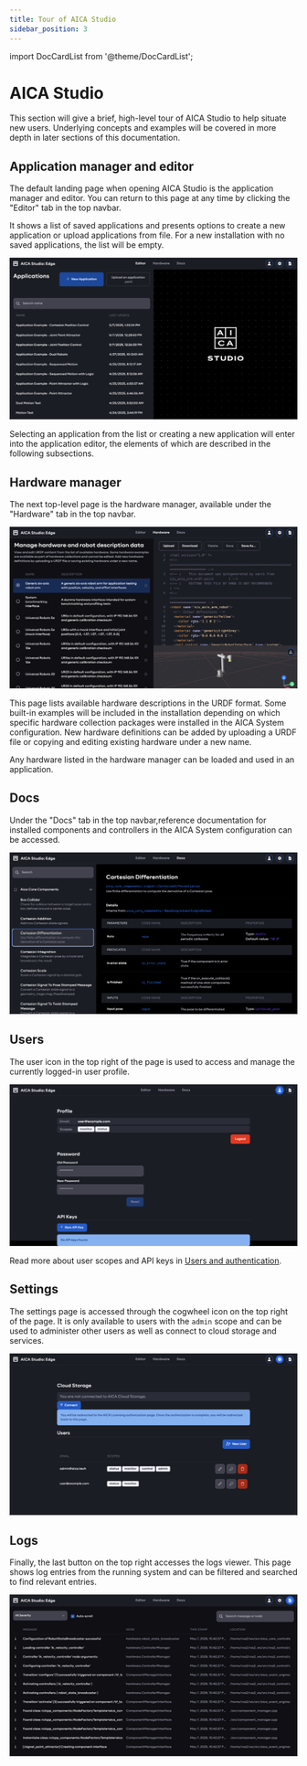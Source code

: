 ```yaml
---
title: Tour of AICA Studio
sidebar_position: 3
---
```


import DocCardList from '@theme/DocCardList';

# AICA Studio

This section will give a brief, high-level tour of AICA Studio to help situate new users. Underlying concepts and
examples will be covered in more depth in later sections of this documentation.

## Application manager and editor

The default landing page when opening AICA Studio is the application manager and editor. You can return to this page at
any time by clicking the "Editor" tab in the top navbar.

It shows a list of saved applications and presents options to create a new application or upload applications from file.
For a new installation with no saved applications, the list will be empty.

![aica-studio-application-manager](./assets/aica-studio-application-manager.png)

Selecting an application from the list or creating a new application will enter into the application editor, the
elements of which are described in the following subsections.

<DocCardList />

## Hardware manager

The next top-level page is the hardware manager, available under the "Hardware" tab in the top navbar.

![aica-studio-hardware-manager](./assets/aica-studio-hardware-manager.png)

This page lists available hardware descriptions in the URDF format. Some built-in examples will be included in the
installation depending on which specific hardware collection packages were installed in the AICA System configuration.
New hardware definitions can be added by uploading a URDF file or copying and editing existing hardware under a new
name.

Any hardware listed in the hardware manager can be loaded and used in an application.

## Docs

Under the "Docs" tab in the top navbar,reference documentation for installed components and controllers in the AICA
System configuration can be accessed.

![aica-studio-docs-page](./assets/aica-studio-docs-page.png)

## Users

The user icon in the top right of the page is used to access and manage the currently logged-in user profile.

![aica-studio-user-page](./assets/aica-studio-user-page.png)

Read more about user scopes and API keys in [Users and authentication](../04-authentication.md).

## Settings

The settings page is accessed through the cogwheel icon on the top right of the page. It is only available to users with
the `admin` scope and can be used to administer other users as well as connect to cloud storage and services.

![aica-studio-settings-view](./assets/aica-studio-settings-view.png)

## Logs

Finally, the last button on the top right accesses the logs viewer. This page shows log entries from the running system
and can be filtered and searched to find relevant entries.

![aica-studio-logs-view](./assets/aica-studio-logs-view.png)
